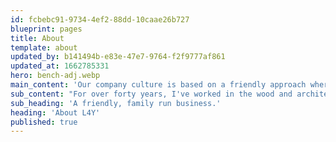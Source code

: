 ```yaml
---
id: fcbebc91-9734-4ef2-88dd-10caae26b727
blueprint: pages
title: About
template: about
updated_by: b141494b-e83e-47e7-9764-f2f9777af861
updated_at: 1662785331
hero: bench-adj.webp
main_content: 'Our company culture is based on a friendly approach whereby we take the time to listen to our customers’ needs. We believe in establishing relationships rather than focusing solely on closing a sale, and it shows in the quality work that we produce for our clients.'
sub_content: "For over forty years, I've worked in the wood and architecture field. After earning a degree in architecture, I was fascinated by how buildings were put together and  I've had an understanding how all of the pieces should fit well together. My love for what I do is what led me to this career."
sub_heading: 'A friendly, family run business.'
heading: 'About L4Y'
published: true
---
```


